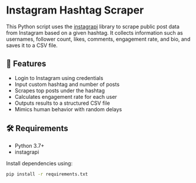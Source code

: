 # Instagram Hashtag Scraper

This Python script uses the [instagrapi](https://github.com/adw0rd/instagrapi) library to scrape public post data from Instagram based on a given hashtag. It collects information such as usernames, follower count, likes, comments, engagement rate, and bio, and saves it to a CSV file.

## 🚀 Features

- Login to Instagram using credentials
- Input custom hashtag and number of posts
- Scrapes top posts under the hashtag
- Calculates engagement rate for each user
- Outputs results to a structured CSV file
- Mimics human behavior with random delays

## 🛠️ Requirements

- Python 3.7+
- instagrapi

Install dependencies using:

```bash
pip install -r requirements.txt
